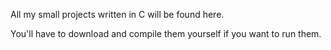 All my small projects written in C will be found here.

You'll have to download and compile them yourself if you want to run them.
